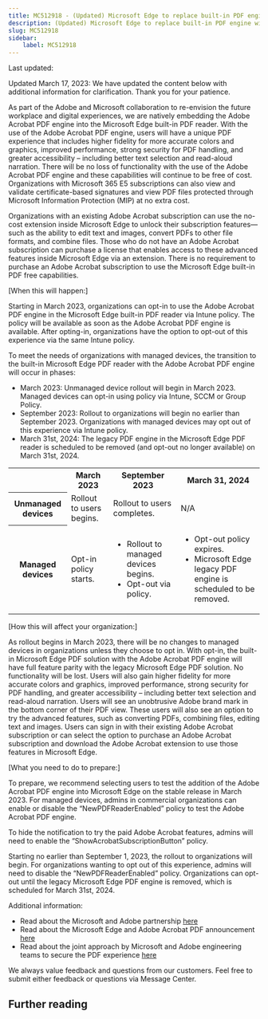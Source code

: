 ```yaml
---
title: MC512918 - (Updated) Microsoft Edge to replace built-in PDF engine with Adobe Acrobat PDF engine
description: (Updated) Microsoft Edge to replace built-in PDF engine with Adobe Acrobat PDF engine
slug: MC512918
sidebar:
    label: MC512918
---
```



Last updated: 

<p style="">Updated March 17, 2023: We have updated the content below with additional information for clarification. Thank you for your patience.</p><p style="">As part of the Adobe and Microsoft collaboration to re-envision the future workplace and digital experiences, we are natively embedding the Adobe Acrobat PDF engine into the Microsoft Edge built-in PDF reader. With the use of the Adobe Acrobat PDF engine, users will have a unique PDF experience that includes higher fidelity for more accurate colors and graphics, improved performance, strong security for PDF handling, and greater accessibility – including better text selection and read-aloud narration. There will be no loss of functionality with the use of the Adobe Acrobat PDF engine and these capabilities will continue to be free of cost. Organizations with Microsoft 365 E5 subscriptions can also view and validate certificate-based signatures and view PDF files protected through Microsoft Information Protection (MIP) at no extra cost.
</p><p style="">
</p><p style="">Organizations with an existing Adobe Acrobat subscription can use the no-cost extension inside Microsoft Edge to unlock their subscription features—such as the ability to edit text and images, convert PDFs to other file formats, and combine files. Those who do not have an Adobe Acrobat subscription can purchase a license that enables access to these advanced features inside Microsoft Edge via an extension. There is no requirement to purchase an Adobe Acrobat subscription to use the Microsoft Edge built-in PDF free capabilities.</p><p style="">[When this will happen:]<br></p><p style="">Starting in March 2023, organizations can opt-in to use the Adobe Acrobat PDF engine in the Microsoft Edge built-in PDF reader via Intune policy. The policy will be available as soon as the Adobe Acrobat PDF engine is available. After opting-in, organizations have the option to opt-out of this experience via the same Intune policy.
</p><p style="">To meet the needs of organizations with managed devices, the transition to the built-in Microsoft Edge PDF reader with the Adobe Acrobat PDF engine will occur in phases:
</p><ul><li>March 2023: Unmanaged device rollout will begin in March 2023. Managed devices can opt-in using policy via Intune, SCCM or Group Policy. 
</li><li>September 2023: Rollout to organizations will begin no earlier than September 2023. Organizations with managed devices may opt out of this experience via Intune policy.
</li><li>March 31st, 2024: The legacy PDF engine in the Microsoft Edge PDF reader is scheduled to be removed (and opt-out no longer available) on March 31st, 2024.</li></ul><p style="">
</p><table>
  <tbody><tr>
    <th><br></th>
    <th>March 2023</th>
    <th>September 2023</th>
<th>March 31, 2024</th>
  </tr>
  <tr>
    <th>Unmanaged devices</th>
    <td>Rollout to users begins.</td>
    <td>Rollout to users completes.</td>
<td>N/A</td>
  </tr>
  <tr>
    <th>Managed devices</th>
    <td>Opt-in policy starts.</td>
    <td><ul><li>Rollout to managed devices begins.</li><li>Opt-out via policy.
</li></ul></td>
<td><ul><li>Opt-out policy expires.
</li><li>Microsoft Edge legacy PDF engine is scheduled to be removed.
</li></ul></td>
  </tr>
</tbody></table>
<p></p><p style="">[How this will affect your organization:]</p><p style="">As rollout begins in March 2023, there will be no changes to managed devices in organizations unless they choose to opt in. With opt-in, the built-in Microsoft Edge PDF solution with the Adobe Acrobat PDF engine will have full feature parity with the legacy Microsoft Edge PDF solution. No functionality will be lost. Users will also gain higher fidelity for more accurate colors and graphics, improved performance, strong security for PDF handling, and greater accessibility – including better text selection and read-aloud narration. Users will see an unobtrusive Adobe brand mark in the bottom corner of their PDF view. These users will also see an option to try the advanced features, such as converting PDFs, combining files, editing text and images. Users can sign in with their existing Adobe Acrobat subscription or can select the option to purchase an Adobe Acrobat subscription and download the Adobe Acrobat extension to use those features in Microsoft Edge. 
</p><p style="">[What you need to do to prepare:]</p><p style="">To prepare, we recommend selecting users to test the addition of the Adobe Acrobat PDF engine into Microsoft Edge on the stable release in March 2023. For managed devices, admins in commercial organizations can enable or disable the “NewPDFReaderEnabled” policy to test the Adobe Acrobat PDF engine.</p><p style="">To hide the notification to try the paid Adobe Acrobat features, admins will need to enable the “ShowAcrobatSubscriptionButton” policy.
</p><p style="">Starting no earlier than September 1, 2023, the rollout to organizations will begin. For organizations wanting to opt out of this experience, admins will need to disable the “NewPDFReaderEnabled” policy. Organizations can opt-out until the legacy Microsoft Edge PDF engine is removed, which is scheduled for March 31st, 2024.
</p><p style="">Additional information:
</p><ul><li>Read about the Microsoft and Adobe partnership <a href="https://www.adobe.com/documentcloud/integrations/microsoft.html" target="_blank">here</a>
</li><li>Read about the Microsoft Edge and Adobe Acrobat PDF announcement <a href="https://aka.ms/AdobeEdgePDFBlog" target="_blank">here</a>
</li><li>Read about the joint approach by Microsoft and Adobe engineering teams to secure the PDF experience <a href="https://aka.ms/AdobeEdgeSecurity" target="_blank">here</a> 
</li></ul><p style="">We always value feedback and questions from our customers. Feel free to submit either feedback or questions via Message Center.
</p>

## Further reading
